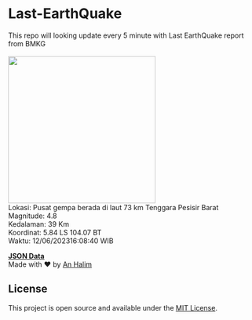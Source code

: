 # Last-EarthQuake
This repo will looking update every 5 minute with Last EarthQuake report from BMKG
<br>
<br>
<img src="https://static.bmkg.go.id/20230612160840.mmi.jpg" width="300"/>
<br>
Lokasi: Pusat gempa berada di laut 73 km Tenggara Pesisir Barat <br>
Magnitude: 4.8 <br>
Kedalaman: 39 Km <br>
Koordinat: 5.84 LS 104.07 BT <br>
Waktu: 12/06/202316:08:40 WIB <br>

<a href="./data/data.json">**JSON Data**</a>
<br>
Made with ❤️ by <a href="https://github.com/an-halim">An Halim</a>
## License

This project is open source and available under the [MIT License](LICENSE).
